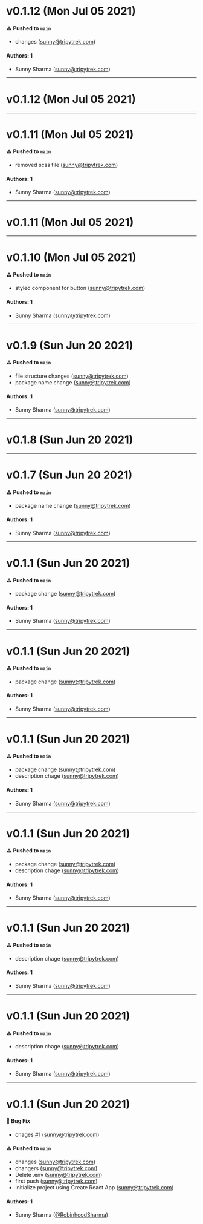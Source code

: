 # v0.1.12 (Mon Jul 05 2021)

#### ⚠️ Pushed to `main`

- changes (sunny@tripytrek.com)

#### Authors: 1

- Sunny Sharma (sunny@tripytrek.com)

---

# v0.1.12 (Mon Jul 05 2021)



---

# v0.1.11 (Mon Jul 05 2021)

#### ⚠️ Pushed to `main`

- removed scss file (sunny@tripytrek.com)

#### Authors: 1

- Sunny Sharma (sunny@tripytrek.com)

---

# v0.1.11 (Mon Jul 05 2021)



---

# v0.1.10 (Mon Jul 05 2021)

#### ⚠️ Pushed to `main`

- styled component for button (sunny@tripytrek.com)

#### Authors: 1

- Sunny Sharma (sunny@tripytrek.com)

---

# v0.1.9 (Sun Jun 20 2021)

#### ⚠️ Pushed to `main`

- file structure changes (sunny@tripytrek.com)
- package name change (sunny@tripytrek.com)

#### Authors: 1

- Sunny Sharma (sunny@tripytrek.com)

---

# v0.1.8 (Sun Jun 20 2021)



---

# v0.1.7 (Sun Jun 20 2021)

#### ⚠️ Pushed to `main`

- package name change (sunny@tripytrek.com)

#### Authors: 1

- Sunny Sharma (sunny@tripytrek.com)

---

# v0.1.1 (Sun Jun 20 2021)

#### ⚠️ Pushed to `main`

- package change (sunny@tripytrek.com)

#### Authors: 1

- Sunny Sharma (sunny@tripytrek.com)

---

# v0.1.1 (Sun Jun 20 2021)

#### ⚠️ Pushed to `main`

- package change (sunny@tripytrek.com)

#### Authors: 1

- Sunny Sharma (sunny@tripytrek.com)

---

# v0.1.1 (Sun Jun 20 2021)

#### ⚠️ Pushed to `main`

- package change (sunny@tripytrek.com)
- description chage (sunny@tripytrek.com)

#### Authors: 1

- Sunny Sharma (sunny@tripytrek.com)

---

# v0.1.1 (Sun Jun 20 2021)

#### ⚠️ Pushed to `main`

- package change (sunny@tripytrek.com)
- description chage (sunny@tripytrek.com)

#### Authors: 1

- Sunny Sharma (sunny@tripytrek.com)

---

# v0.1.1 (Sun Jun 20 2021)

#### ⚠️ Pushed to `main`

- description chage (sunny@tripytrek.com)

#### Authors: 1

- Sunny Sharma (sunny@tripytrek.com)

---

# v0.1.1 (Sun Jun 20 2021)

#### ⚠️ Pushed to `main`

- description chage (sunny@tripytrek.com)

#### Authors: 1

- Sunny Sharma (sunny@tripytrek.com)

---

# v0.1.1 (Sun Jun 20 2021)

#### 🐛 Bug Fix

- chages [#1](https://github.com/intellicar/phoenix-design-system/pull/1) (sunny@tripytrek.com)

#### ⚠️ Pushed to `main`

- changes (sunny@tripytrek.com)
- changers (sunny@tripytrek.com)
- Delete .env (sunny@tripytrek.com)
- first push (sunny@tripytrek.com)
- Initialize project using Create React App (sunny@tripytrek.com)

#### Authors: 1

- Sunny Sharma ([@RobinhoodSharma](https://github.com/RobinhoodSharma))
